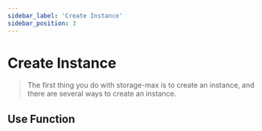 ```yaml
---
sidebar_label: 'Create Instance'
sidebar_position: 3
---
```


# Create Instance
> The first thing you do with storage-max is to create an instance, and there are several ways to create an instance.

## Use Function

